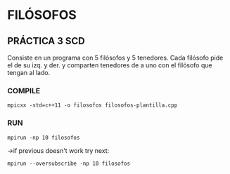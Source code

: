 # FILÓSOFOS

## PRÁCTICA 3 SCD
Consiste en un programa con 5 filósofos y 5 tenedores. Cada filósofo pide el de su izq. y der. y comparten tenedores de a uno con el filósofo que tengan al lado.

### COMPILE
```
mpicxx -std=c++11 -o filosofos filosofos-plantilla.cpp
```
### RUN
```
mpirun -np 10 filosofos
```
->if previous doesn't work try next:
```
mpirun --oversubscribe -np 10 filosofos
```
